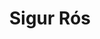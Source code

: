 ---
title: "Sigur Rós"
summary: "Icelandic post-rock band from Reykjavík. Known for their ethereal sound, frontman Jónsi's falsetto vocals, and the use of bowed guitar, the band's music is also noticeable for its incorporation of classical and minimalist aesthetic elements. The name \"Sigur Rós\" is Icelandic for \"Victory Rose\". The band is named after Jónsi's newborn sister Sigurrós Elín. Jón Þór \"Jónsi\" Birgisson , Georg Holm and Ágúst Ævar Gunnarsson formed the group in Reykjavík in January 1994. Ágúst Ævar Gunnarsson retired after the release of the second album to be replaced by Orri Páll Dýrason. The band was joined by Kjartan Sveinsson on keyboards in 1998. Kjartan Sveinsson left the band in 2013. Orri Páll Dýrason left the band in 2018 facing allegations of sexual assult writing “I cannot have these serious allegations influence the band and the important and beautiful work that has been done there for the last years.” The band announced Kjartan Sveinsson's return to the band in February 2022. Line-up : Jón Þór Birgisson , Georg Holm , Kjartan Sveinsson , Ólafur Björn Ólafsson"
image: "sigur-rs.jpg"
apple_music_artist_url: "https://music.apple.com/gb/artist/sigur-r%C3%B3s/73720797"
wikipedia_url: "none"
---